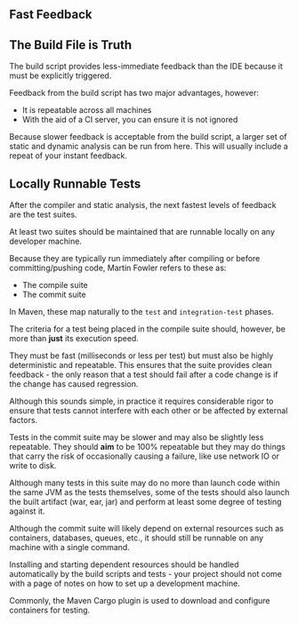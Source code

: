## Fast Feedback

## The Build File is Truth

The build script provides less-immediate feedback than the IDE because it must be explicitly triggered.

Feedback from the build script has two major advantages, however:

* It is repeatable across all machines
* With the aid of a CI server, you can ensure it is not ignored

Because slower feedback is acceptable from the build script, a larger set of static and dynamic analysis can be run from here. This will usually include a repeat of your instant feedback.

## Locally Runnable Tests

After the compiler and static analysis, the next fastest levels of feedback are the test suites.

At least two suites should be maintained that are runnable locally on any developer machine.

Because they are typically run immediately after compiling or before committing/pushing code, Martin Fowler refers to these as:

* The compile suite
* The commit suite

In Maven, these map naturally to the `test` and `integration-test` phases.

The criteria for a test being placed in the compile suite should, however, be more than **just** its execution speed.

They must be fast (milliseconds or less per test) but must also be highly deterministic and repeatable. This ensures that the suite provides clean feedback - the only reason that a test should fail after a code change is if the change has caused regression.

Although this sounds simple, in practice it requires considerable rigor to ensure that tests cannot interfere with each other or be affected by external factors.

Tests in the commit suite may be slower and may also be slightly less repeatable. They should **aim** to be 100% repeatable but they may do things that carry the risk of occasionally causing a failure, like use network IO or write to disk.

Although many tests in this suite may do no more than launch code within the same JVM as the tests themselves, some of the tests should also launch the built artifact (war, ear, jar) and perform at least some degree of testing against it.

Although the commit suite will likely depend on external resources such as containers, databases, queues, etc., it should still be runnable on any machine with a single command.

Installing and starting dependent resources should be handled automatically by the build scripts and tests - your project should not come with a page of notes on how to set up a development machine.

Commonly, the Maven Cargo plugin is used to download and configure containers for testing.
